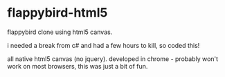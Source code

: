 flappybird-html5
================

flappybird clone using html5 canvas.

i needed a break from c# and had a few hours to kill, so coded this!

all native html5 canvas (no jquery). developed in chrome - probably won't work on most browsers, this was just a bit of fun.
